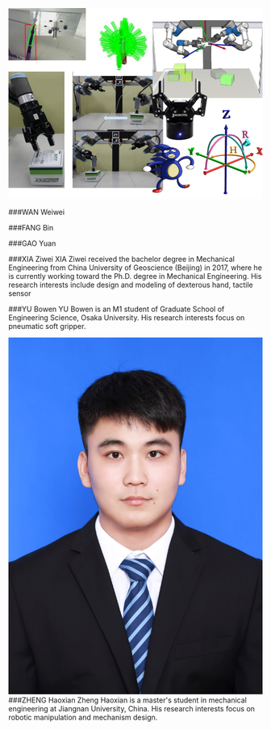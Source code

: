 ![Figure 1](imgs/home.jpg "home")

###WAN Weiwei


###FANG Bin


###GAO Yuan


###XIA Ziwei
XIA Ziwei received the bachelor degree in Mechanical Engineering from China University of Geoscience (Beijing) in 2017, where he is currently working toward the Ph.D. degree in Mechanical Engineering. His research interests include design and modeling of dexterous hand, tactile sensor


###YU Bowen
YU Bowen is an M1 student of Graduate School of Engineering Science, Osaka University. His research interests focus on pneumatic soft gripper. 

![Figure 1](imgs/ZhengHaoxian.jpg "zhenghaoxian")
###ZHENG Haoxian
Zheng Haoxian is a master's student in mechanical engineering at Jiangnan University, China. His research interests focus on robotic manipulation and mechanism design.

